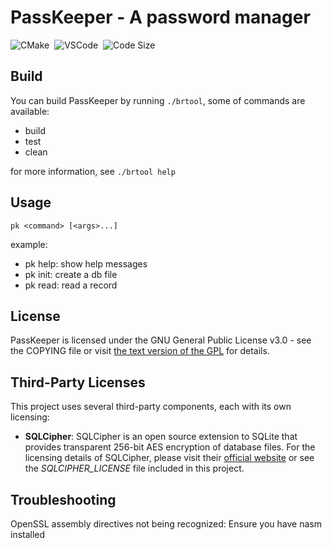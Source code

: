 # PassKeeper - A password manager

![CMake](https://img.shields.io/badge/cmake-0D1117?style=for-the-badge&logo=cmake&logoColor=064F8C)&nbsp;
![VSCode](https://img.shields.io/badge/vscode-0D1117?style=for-the-badge&logo=visualstudiocode&logoColor=007ACC)&nbsp;
![Code Size](https://img.shields.io/github/languages/code-size/barroit/PassKeeper?style=for-the-badge&labelColor=0D1117&color=0D1117)&nbsp;

## Build

You can build PassKeeper by running `./brtool`, some of commands are available:

+ build
+ test
+ clean

for more information, see `./brtool help`

## Usage

`pk <command> [<args>...]`

example:

+ pk help: show help messages
+ pk init: create a db file
+ pk read: read a record

## License

PassKeeper is licensed under the GNU General Public License v3.0 - see the COPYING file or visit [the text version of the GPL](https://www.gnu.org/licenses/gpl.txt) for details.

## Third-Party Licenses

This project uses several third-party components, each with its own licensing:

- **SQLCipher**: SQLCipher is an open source extension to SQLite that provides transparent 256-bit AES encryption of database files. For the licensing details of SQLCipher, please visit their [official website](https://www.zetetic.net/sqlcipher/license/) or see the *SQLCIPHER_LICENSE* file included in this project.

## Troubleshooting

OpenSSL assembly directives not being recognized: Ensure you have nasm installed
